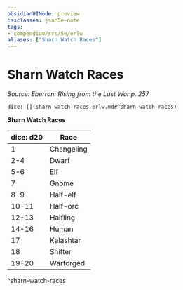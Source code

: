 ```yaml
---
obsidianUIMode: preview
cssclasses: json5e-note
tags:
- compendium/src/5e/erlw
aliases: ["Sharn Watch Races"]
---
```

# Sharn Watch Races
*Source: Eberron: Rising from the Last War p. 257* 

`dice: [](sharn-watch-races-erlw.md#^sharn-watch-races)`

**Sharn Watch Races**

| dice: d20 | Race |
|-----------|------|
| 1 | Changeling |
| 2-4 | Dwarf |
| 5-6 | Elf |
| 7 | Gnome |
| 8-9 | Half-elf |
| 10-11 | Half-orc |
| 12-13 | Halfling |
| 14-16 | Human |
| 17 | Kalashtar |
| 18 | Shifter |
| 19-20 | Warforged |
^sharn-watch-races